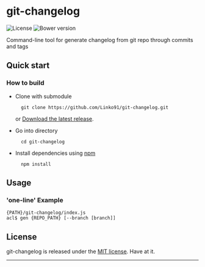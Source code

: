 # git-changelog
![License](https://img.shields.io/badge/license-MIT-blue.svg)
![Bower version](https://img.shields.io/badge/bower-1.0.0-blue.svg)


Command-line tool for generate changelog from git repo through commits and tags

## Quick start

### How to build

* Clone with submodule

        git clone https://github.com/Linko91/git-changelog.git
    or
		[Download the latest release](https://github.com/Linko91/git-changelog/archive/1.0.0.zip).

* Go into directory

        cd git-changelog

* Install dependencies using [npm](http://nodejs.org/download/)

        npm install

## Usage

### 'one-line' Example 

    {PATH}/git-changelog/index.js
    acl$ gen {REPO_PATH} [--branch [branch]]
    

## License
git-changelog is released under the [MIT license](https://raw.githubusercontent.com/Linko91/git-changelog/master/LICENSE). Have at it.
* * *
